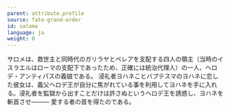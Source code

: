 ```yaml
---
parent: attribute.profile
source: fate-grand-order
id: salome
language: ja
weight: 0
---
```


サロメは、救世主と同時代のガリラヤとペレアを支配する四人の領主（当時のイスラエルはローマの支配下であったため、正確には統治代理人）の一人、ヘロデ・アンティパスの義娘である。
浸礼者ヨハネことバプテスマのヨハネに恋した彼女は、義父ヘロデ王が自分に焦がれている事を利用してヨハネを手に入れる。浸礼者を監獄から出すことだけは許さぬというヘロデ王を誘惑し、ヨハネを斬首させ―――
愛する者の首を得たのである。
